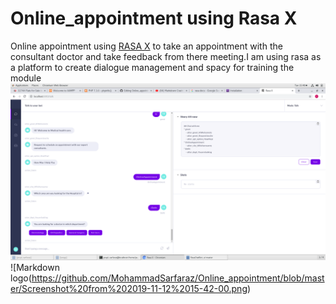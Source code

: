 # Online_appointment using Rasa X
Online appointment using [RASA X](https://rasa.com/docs/rasa/user-guide/installation/) to take an appointment with the consultant doctor and take feedback from there meeting.I am using  rasa as a platform to create dialogue management and spacy for training the module 
![screenshot](https://github.com/MohammadSarfaraz/Online_appointment/blob/master/Screenshot%20from%202019-11-12%2015-40-52.png)
![Markdown logo(https://github.com/MohammadSarfaraz/Online_appointment/blob/master/Screenshot%20from%202019-11-12%2015-42-00.png)
